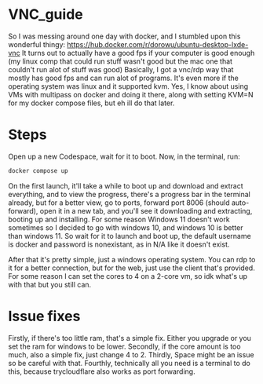 # VNC_guide
So I was messing around one day with docker, and I stumbled upon this wonderful thingy: https://hub.docker.com/r/dorowu/ubuntu-desktop-lxde-vnc
It turns out to actually have a good fps if your computer is good enough (my linux comp that could run stuff wasn't good but the mac one that couldn't run alot of stuff was good)
Basically, I got a vnc/rdp way that mostly has good fps and can run alot of programs. It's even more if the operating system was linux and it supported kvm. Yes, I know about 
using VMs with multipass on docker and doing it there, along with setting KVM=N for my docker compose files, but eh ill do that later. 
# Steps
Open up a new Codespace, wait for it to boot.
Now, in the terminal, run:
```bash
docker compose up
```
On the first launch, it'll take a while to boot up and download and extract everything, and to view the progress, there's a progress bar in the terminal already,
but for a better view, go to ports, forward port 8006 (should auto-forward), open it in a new tab, and you'll see it downloading and extracting, booting up and installing.
For some reason Windows 11 doesn't work sometimes so I decided to go with windows 10, and windows 10 is better than windows 11. So wait for it to launch and boot up, the
default username is docker and password is nonexistant, as in N/A like it doesn't exist. 

After that it's pretty simple, just a windows operating system. You can rdp to it for a better connection, but for the web, just use the client that's provided. 
For some reason I can set the cores to 4 on a 2-core vm, so idk what's up with that but you still can. 

# Issue fixes
Firstly, if there's too little ram, that's a simple fix. Either you upgrade or you set the ram for windows to be lower. 
Secondly, if the core amount is too much, also a simple fix, just change 4 to 2. Thirdly, Space might be an issue so be careful with that. 
Fourthly, technically all you need is a terminal to do this, because trycloudflare also works as port forwarding. 
